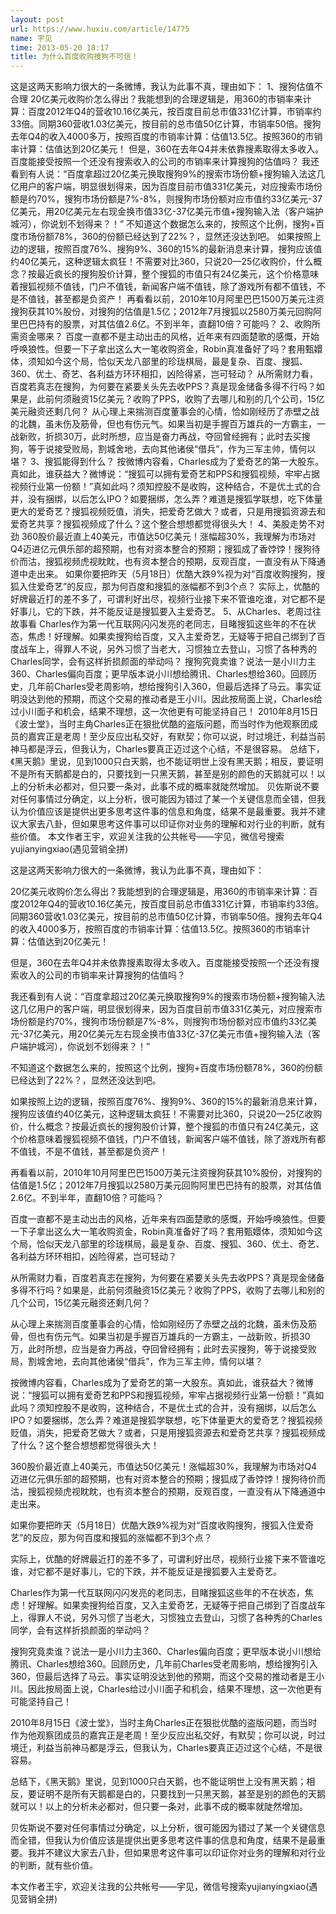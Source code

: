 ```yaml
---
layout: post
url: https://www.huxiu.com/article/14775
name: 宇见
time: 2013-05-20 18:17
title: 为什么百度收购搜狗不可信！
---
```

这是这两天影响力很大的一条微博，我认为此事不真，理由如下： 1、搜狗估值不合理 20亿美元收购价怎么得出？我能想到的合理逻辑是，用360的市销率来计算：百度2012年Q4的营收10.16亿美元，按百度目前总市值331亿计算，市销率约33倍。同期360营收1.03亿美元，按目前的总市值50亿计算，市销率50倍。搜狗去年Q4的收入4000多万，按照百度的市销率计算：估值13.5亿。按照360的市销率计算：估值达到20亿美元！ 但是，360在去年Q4并未依靠搜素取得太多收入。百度能接受按照一个还没有搜索收入的公司的市销率来计算搜狗的估值吗？ 我还看到有人说：“百度拿超过20亿美元换取搜狗9%的搜索市场份额+搜狗输入法这几亿用户的客户端，明显很划得来，因为百度目前市值331亿美元，对应搜索市场份额是约70%，搜狗市场份额是7%-8%，则搜狗市场份额对应市值约33亿美元-37亿美元，用20亿美元左右现金换市值33亿-37亿美元市值+搜狗输入法（客户端护城河），你说划不划得来？！” 不知道这个数据怎么来的，按照这个比例，搜狗+百度市场份额78%，360的份额已经达到了22%？，显然还没达到吧。 如果按照上边的逻辑，按照百度76%、搜狗9%、360的15%的最新消息来计算，搜狗应该值约40亿美元，这种逻辑太疯狂！不需要对比360，只说20—25亿收购价，什么概念？按最近疯长的搜狗股价计算，整个搜狐的市值只有24亿美元，这个价格意味着搜狐视频不值钱，门户不值钱，新闻客户端不值钱，除了游戏所有都不值钱，不是不值钱，甚至都是负资产！ 再看看以前，2010年10月阿里巴巴1500万美元注资搜狗获其10%股份，对搜狗的估值是1.5亿；2012年7月搜狐以2580万美元回购阿里巴巴持有的股票，对其估值2.6亿。不到半年，直翻10倍？可能吗？ 2、收购所需资金哪来？ 百度一直都不是主动出击的风格，近年来有四面楚歌的感慨，开始呼唤狼性。但要一下子拿出这么大一笔收购资金，Robin真准备好了吗？套用甄嬛体，须知如今这个局，恰似天龙八部里的珍珑棋局，最是复杂、百度、搜狐、360、优土、奇艺、各利益方环环相扣，凶险得紧，岂可轻动？ 从所需财力看，百度若真志在搜狗，为何要在紧要关头先去收PPS？真是现金储备多得不行吗？如果是，此前何须融资15亿美元？收购了PPS，收购了去哪儿和别的几个公司，15亿美元融资还剩几何？ 从心理上来揣测百度董事会的心情，恰如刚经历了赤壁之战的北魏，虽未伤及筋骨，但也有伤元气。如果当初是手握百万雄兵的一方霸主，一战新败，折损30万，此时所想，应当是奋力再战，夺回曾经拥有；此时去买搜狗，等于说接受败局，割城舍地，去向其他诸侯“借兵”，作为三军主帅，情何以堪？ 3、搜狐能得到什么？ 按微博内容看，Charles成为了爱奇艺的第一大股东。真如此，谁获益大？微博说：“搜狐可以拥有爱奇艺和PPS和搜狐视频，牢牢占据视频行业第一份额！”真如此吗？须知控股不是收购，这种结合，不是优土式的合并，没有捆绑，以后怎么IPO？如要捆绑，怎么弄？难道是搜狐学联想，吃下体量更大的爱奇艺？搜狐视频贬值，消失，把爱奇艺做大？或者，只是用搜狐资源去和爱奇艺共享？搜狐视频成了什么？这个整合想想都觉得很头大！ 4、美股走势不对劲 360股价最近直上40美元，市值达50亿美元！涨幅超30%，我理解为市场对Q4迈进亿元俱乐部的超预期，也有对资本整合的预期；搜狐成了香饽饽！搜狗待价而沽，搜狐视频虎视眈眈，也有资本整合的预期，反观百度，一直没有从下降通道中走出来。 如果你要把昨天（5月18日）优酷大跌9%视为对“百度收购搜狗，搜狐入住爱奇艺”的反应，那为何百度和搜狐的涨幅都不到3个点？ 实际上，优酷的好牌最近打的差不多了，可谓利好出尽，视频行业接下来不管谁吃谁，对它都不是好事儿，它的下跌，并不能反证是搜狐要入主爱奇艺。 5、从Charles、老周过往故事看 Charles作为第一代互联网闪闪发亮的老同志，目睹搜狐这些年的不在状态，焦虑！好理解。如果卖搜狗给百度，又入主爱奇艺，无疑等于把自己绑到了百度战车上，得罪人不说，另外习惯了当老大，习惯独立去登山，习惯了各种秀的Charles同学，会有这样折损颜面的举动吗？ 搜狗究竟卖谁？说法一是小川力主360、Charles偏向百度；更早版本说小川想给腾讯、Charles想给360。回顾历史，几年前Charles受老周影响，想给搜狗引入360，但最后选择了马云。事实证明没达到他的预期，而这个交易的推动者是王小川。因此按局面上说，Charles给过小川面子和机会，结果不理想，这一次他更有可能坚持自己！ 2010年8月15日《波士堂》，当时主角Charles正在狠批优酷的盗版问题，而当时作为他观察团成员的嘉宾正是老周！至少反应出私交好，有默契；你可以说，时过境迁，利益当前神马都是浮云，但我认为，Charles要真正迈过这个心结，不是很容易。 总结下，《黑天鹅》里说，见到1000只白天鹅，也不能证明世上没有黑天鹅；相反，要证明不是所有天鹅都是白的，只要找到一只黑天鹅，甚至是别的颜色的天鹅就可以！以上的分析未必都对，但只要一条对，此事不成的概率就陡然增加。 贝佐斯说不要对任何事情过分确定，以上分析，很可能因为错过了某一个关键信息而全错，但我认为价值应该是提供出更多思考这件事的信息和角度，结果不是最重要。我并不建议大家去八卦，但如果思考这件事可以印证你对业务的理解和对行业的判断，就有些价值。 本文作者王宇，欢迎关注我的公共帐号——宇见，微信号搜索yujianyingxiao(遇见营销全拼)

这是这两天影响力很大的一条微博，我认为此事不真，理由如下：

20亿美元收购价怎么得出？我能想到的合理逻辑是，用360的市销率来计算：百度2012年Q4的营收10.16亿美元，按百度目前总市值331亿计算，市销率约33倍。同期360营收1.03亿美元，按目前的总市值50亿计算，市销率50倍。搜狗去年Q4的收入4000多万，按照百度的市销率计算：估值13.5亿。按照360的市销率计算：估值达到20亿美元！

但是，360在去年Q4并未依靠搜素取得太多收入。百度能接受按照一个还没有搜索收入的公司的市销率来计算搜狗的估值吗？

我还看到有人说：“百度拿超过20亿美元换取搜狗9%的搜索市场份额+搜狗输入法这几亿用户的客户端，明显很划得来，因为百度目前市值331亿美元，对应搜索市场份额是约70%，搜狗市场份额是7%-8%，则搜狗市场份额对应市值约33亿美元-37亿美元，用20亿美元左右现金换市值33亿-37亿美元市值+搜狗输入法（客户端护城河），你说划不划得来？！”

不知道这个数据怎么来的，按照这个比例，搜狗+百度市场份额78%，360的份额已经达到了22%？，显然还没达到吧。

如果按照上边的逻辑，按照百度76%、搜狗9%、360的15%的最新消息来计算，搜狗应该值约40亿美元，这种逻辑太疯狂！不需要对比360，只说20—25亿收购价，什么概念？按最近疯长的搜狗股价计算，整个搜狐的市值只有24亿美元，这个价格意味着搜狐视频不值钱，门户不值钱，新闻客户端不值钱，除了游戏所有都不值钱，不是不值钱，甚至都是负资产！

再看看以前，2010年10月阿里巴巴1500万美元注资搜狗获其10%股份，对搜狗的估值是1.5亿；2012年7月搜狐以2580万美元回购阿里巴巴持有的股票，对其估值2.6亿。不到半年，直翻10倍？可能吗？

百度一直都不是主动出击的风格，近年来有四面楚歌的感慨，开始呼唤狼性。但要一下子拿出这么大一笔收购资金，Robin真准备好了吗？套用甄嬛体，须知如今这个局，恰似天龙八部里的珍珑棋局，最是复杂、百度、搜狐、360、优土、奇艺、各利益方环环相扣，凶险得紧，岂可轻动？

从所需财力看，百度若真志在搜狗，为何要在紧要关头先去收PPS？真是现金储备多得不行吗？如果是，此前何须融资15亿美元？收购了PPS，收购了去哪儿和别的几个公司，15亿美元融资还剩几何？

从心理上来揣测百度董事会的心情，恰如刚经历了赤壁之战的北魏，虽未伤及筋骨，但也有伤元气。如果当初是手握百万雄兵的一方霸主，一战新败，折损30万，此时所想，应当是奋力再战，夺回曾经拥有；此时去买搜狗，等于说接受败局，割城舍地，去向其他诸侯“借兵”，作为三军主帅，情何以堪？

按微博内容看，Charles成为了爱奇艺的第一大股东。真如此，谁获益大？微博说：“搜狐可以拥有爱奇艺和PPS和搜狐视频，牢牢占据视频行业第一份额！”真如此吗？须知控股不是收购，这种结合，不是优土式的合并，没有捆绑，以后怎么IPO？如要捆绑，怎么弄？难道是搜狐学联想，吃下体量更大的爱奇艺？搜狐视频贬值，消失，把爱奇艺做大？或者，只是用搜狐资源去和爱奇艺共享？搜狐视频成了什么？这个整合想想都觉得很头大！

360股价最近直上40美元，市值达50亿美元！涨幅超30%，我理解为市场对Q4迈进亿元俱乐部的超预期，也有对资本整合的预期；搜狐成了香饽饽！搜狗待价而沽，搜狐视频虎视眈眈，也有资本整合的预期，反观百度，一直没有从下降通道中走出来。

如果你要把昨天（5月18日）优酷大跌9%视为对“百度收购搜狗，搜狐入住爱奇艺”的反应，那为何百度和搜狐的涨幅都不到3个点？

实际上，优酷的好牌最近打的差不多了，可谓利好出尽，视频行业接下来不管谁吃谁，对它都不是好事儿，它的下跌，并不能反证是搜狐要入主爱奇艺。

Charles作为第一代互联网闪闪发亮的老同志，目睹搜狐这些年的不在状态，焦虑！好理解。如果卖搜狗给百度，又入主爱奇艺，无疑等于把自己绑到了百度战车上，得罪人不说，另外习惯了当老大，习惯独立去登山，习惯了各种秀的Charles同学，会有这样折损颜面的举动吗？

搜狗究竟卖谁？说法一是小川力主360、Charles偏向百度；更早版本说小川想给腾讯、Charles想给360。回顾历史，几年前Charles受老周影响，想给搜狗引入360，但最后选择了马云。事实证明没达到他的预期，而这个交易的推动者是王小川。因此按局面上说，Charles给过小川面子和机会，结果不理想，这一次他更有可能坚持自己！

2010年8月15日《波士堂》，当时主角Charles正在狠批优酷的盗版问题，而当时作为他观察团成员的嘉宾正是老周！至少反应出私交好，有默契；你可以说，时过境迁，利益当前神马都是浮云，但我认为，Charles要真正迈过这个心结，不是很容易。

总结下，《黑天鹅》里说，见到1000只白天鹅，也不能证明世上没有黑天鹅；相反，要证明不是所有天鹅都是白的，只要找到一只黑天鹅，甚至是别的颜色的天鹅就可以！以上的分析未必都对，但只要一条对，此事不成的概率就陡然增加。

贝佐斯说不要对任何事情过分确定，以上分析，很可能因为错过了某一个关键信息而全错，但我认为价值应该是提供出更多思考这件事的信息和角度，结果不是最重要。我并不建议大家去八卦，但如果思考这件事可以印证你对业务的理解和对行业的判断，就有些价值。

本文作者王宇，欢迎关注我的公共帐号——宇见，微信号搜索yujianyingxiao(遇见营销全拼)

